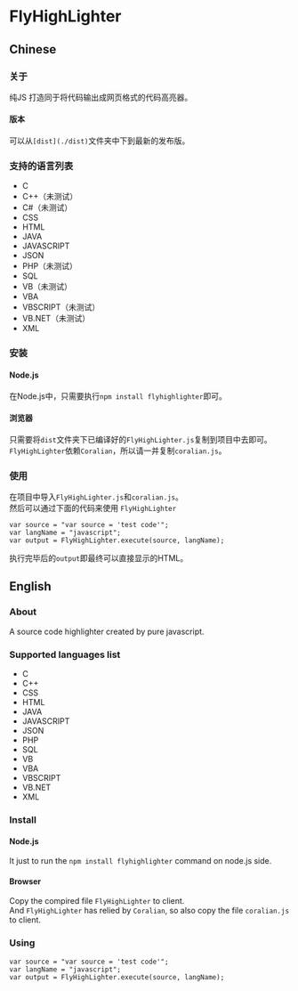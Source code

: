 # FlyHighLighter

## Chinese

### 关于
纯JS 打造同于将代码输出成网页格式的代码高亮器。  

#### 版本
可以从`[dist](./dist)`文件夹中下到最新的发布版。

### 支持的语言列表

* C
* C++（未测试）
* C#（未测试）
* CSS
* HTML
* JAVA
* JAVASCRIPT
* JSON
* PHP（未测试）
* SQL
* VB（未测试）
* VBA
* VBSCRIPT（未测试）
* VB.NET（未测试）
* XML

### 安装
#### Node.js
在Node.js中，只需要执行`npm install flyhighlighter`即可。

#### 浏览器
只需要将`dist`文件夹下已编译好的`FlyHighLighter.js`复制到项目中去即可。  
`FlyHighLighter`依赖`Coralian`，所以请一并复制`coralian.js`。

### 使用
在项目中导入`FlyHighLighter.js`和`coralian.js`。  
然后可以通过下面的代码来使用 `FlyHighLighter`
```
var source = "var source = 'test code'";
var langName = "javascript";
var output = FlyHighLighter.execute(source, langName);
```
执行完毕后的`output`即最终可以直接显示的HTML。

## English

### About
A source code highlighter created by pure javascript.

### Supported languages list
* C
* C++
* CSS
* HTML
* JAVA
* JAVASCRIPT
* JSON
* PHP
* SQL
* VB
* VBA
* VBSCRIPT
* VB.NET
* XML

### Install
#### Node.js
It just to run the `npm install flyhighlighter` command on node.js side.
#### Browser
Copy the compired file `FlyHighLighter` to client.  
And `FlyHighLighter` has relied by `Coralian`, so also copy the file `coralian.js` to client.

### Using
```
var source = "var source = 'test code'";
var langName = "javascript";
var output = FlyHighLighter.execute(source, langName);
```